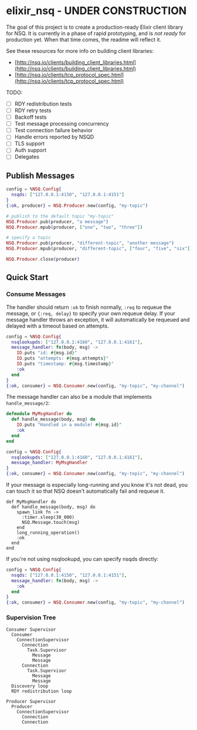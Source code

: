 # elixir_nsq - UNDER CONSTRUCTION

The goal of this project is to create a production-ready Elixir client library
for NSQ. It is currently in a phase of rapid prototyping, and is _not ready_
for production yet. When that time comes, the readme will reflect it.

See these resources for more info on building client libraries:

- [http://nsq.io/clients/building_client_libraries.html](http://nsq.io/clients/building_client_libraries.html)
- [http://nsq.io/clients/tcp_protocol_spec.html](http://nsq.io/clients/tcp_protocol_spec.html)

TODO:

- [ ] RDY redistribution tests
- [ ] RDY retry tests
- [ ] Backoff tests
- [ ] Test message processing concurrency
- [ ] Test connection failure behavior
- [ ] Handle errors reported by NSQD
- [ ] TLS support
- [ ] Auth support
- [ ] Delegates

## Publish Messages

```elixir
config = %NSQ.Config{
  nsqds: ["127.0.0.1:4150", "127.0.0.1:4151"]
}
{:ok, producer} = NSQ.Producer.new(config, "my-topic")

# publish to the default topic "my-topic"
NSQ.Producer.pub(producer, "a message")
NSQ.Producer.mpub(producer, ["one", "two", "three"])

# specify a topic
NSQ.Producer.pub(producer, "different-topic", "another message")
NSQ.Producer.mpub(producer, "different-topic", ["four", "five", "six"])

NSQ.Producer.close(producer)
```

## Quick Start

### Consume Messages

The handler should return `:ok` to finish normally, `:req` to requeue the
message, or `{:req, delay}` to specify your own requeue delay. If your message
handler throws an exception, it will automatically be requeued and delayed with
a timeout based on attempts.

```elixir
config = %NSQ.Config{
  nsqlookupds: ["127.0.0.1:4160", "127.0.0.1:4161"],
  message_handler: fn(body, msg) ->
    IO.puts "id: #{msg.id}"
    IO.puts "attempts: #{msg.attempts}"
    IO.puts "timestamp: #{msg.timestamp}"
    :ok
  end
}
{:ok, consumer} = NSQ.Consumer.new(config, "my-topic", "my-channel")
```

The message handler can also be a module that implements `handle_message/2`:

```elixir
defmodule MyMsgHandler do
  def handle_message(body, msg) do
    IO.puts "Handled in a module! #{msg.id}"
    :ok
  end
end

config = %NSQ.Config{
  nsqlookupds: ["127.0.0.1:4160", "127.0.0.1:4161"],
  message_handler: MyMsgHandler
}
{:ok, consumer} = NSQ.Consumer.new(config, "my-topic", "my-channel")
```

If your message is especially long-running and you know it's not dead, you can
touch it so that NSQ doesn't automatically fail and requeue it.

```
def MyMsgHandler do
  def handle_message(body, msg) do
    spawn_link fn ->
      :timer.sleep(30_000)
      NSQ.Message.touch(msg)
    end
    long_running_operation()
    :ok
  end
end
```

If you're not using nsqlookupd, you can specify nsqds directly:

```elixir
config = %NSQ.Config{
  nsqds: ["127.0.0.1:4150", "127.0.0.1:4151"],
  message_handler: fn(body, msg) ->
    :ok
  end
}
{:ok, consumer} = NSQ.Consumer.new(config, "my-topic", "my-channel")
```

### Supervision Tree

    Consumer Supervisor
      Consumer
        ConnectionSupervisor
          Connection
            Task.Supervisor
              Message
              Message
          Connection
            Task.Supervisor
              Message
              Message
      Discovery loop
      RDY redistribution loop

    Producer Supervisor
      Producer
        ConnectionSupervisor
          Connection
          Connection
